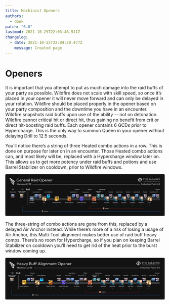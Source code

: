 ```yaml
---
title: Machinist Openers
authors:
  - dook
patch: "6.0"
lastmod: 2021-10-25T22:03:46.511Z
changelog:
  - date: 2021-10-25T22:04:20.477Z
    message: Created page
---
```

# Openers 

It is important that you attempt to put as much damage into the raid buffs of your party as possible. Wildfire does not scale with skill speed, so once it’s placed in your opener it will never move forward and can only be delayed in your rotation. Wildfire should be placed properly in the opener based on your party composition and the downtime you have in an encounter. Wildfire snapshots raid buffs upon use of the ability -- not on detonation. Wildfire cannot critical hit or direct hit, thus gaining no benefit from crit or direct hit-boosting raid buffs. Each opener contains 6 GCDs prior to Hypercharge. This is the only way to summon Queen in your opener without delaying Drill to 12.5 seconds.

You’ll notice there’s a string of three Heated combo actions in a row. This is done on purpose for later on in an encounter. Those Heated combo actions can, and most likely will be, replaced with a Hypercharge window later on. This allows us to get more potency under raid buffs and potions and use Barrel Stabilizer on cooldown, prior to Wildfire windows.

![](/img/jobs/mch/compressed_mch_6.0_standard_opener_v1.1.png)

The three-string of combo actions are gone from this, replaced by a delayed Air Anchor instead. While there’s more of a risk of losing a usage of Air Anchor, this Multi-Tool alignment makes better use of raid buff heavy comps. There’s no room for Hypercharge, so if you plan on keeping Barrel Stabilizer on cooldown you’ll need to get rid of the heat prior to the burst window coming up.

![](/img/jobs/mch/compressed_mch_6.0_buff_opener_v1.1.png)